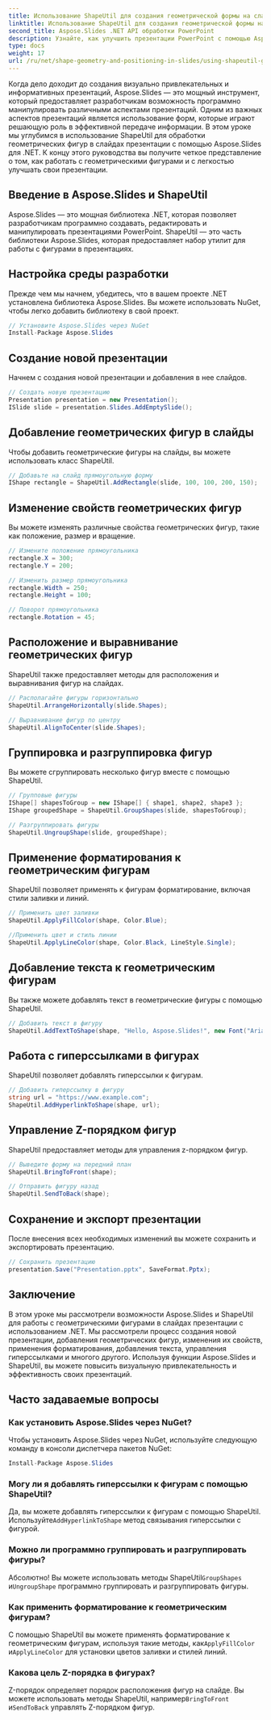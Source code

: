 ```yaml
---
title: Использование ShapeUtil для создания геометрической формы на слайдах презентации
linktitle: Использование ShapeUtil для создания геометрической формы на слайдах презентации
second_title: Aspose.Slides .NET API обработки PowerPoint
description: Узнайте, как улучшить презентации PowerPoint с помощью Aspose.Slides. Изучите ShapeUtil для манипулирования геометрическими фигурами. Пошаговое руководство с исходным кодом .NET. Эффективно оптимизируйте презентации.
type: docs
weight: 17
url: /ru/net/shape-geometry-and-positioning-in-slides/using-shapeutil-geometry-shape/
---
```

Когда дело доходит до создания визуально привлекательных и информативных презентаций, Aspose.Slides — это мощный инструмент, который предоставляет разработчикам возможность программно манипулировать различными аспектами презентаций. Одним из важных аспектов презентаций является использование форм, которые играют решающую роль в эффективной передаче информации. В этом уроке мы углубимся в использование ShapeUtil для обработки геометрических фигур в слайдах презентации с помощью Aspose.Slides для .NET. К концу этого руководства вы получите четкое представление о том, как работать с геометрическими фигурами и с легкостью улучшать свои презентации.

## Введение в Aspose.Slides и ShapeUtil

Aspose.Slides — это мощная библиотека .NET, которая позволяет разработчикам программно создавать, редактировать и манипулировать презентациями PowerPoint. ShapeUtil — это часть библиотеки Aspose.Slides, которая предоставляет набор утилит для работы с фигурами в презентациях.

## Настройка среды разработки

Прежде чем мы начнем, убедитесь, что в вашем проекте .NET установлена библиотека Aspose.Slides. Вы можете использовать NuGet, чтобы легко добавить библиотеку в свой проект.

```csharp
// Установите Aspose.Slides через NuGet
Install-Package Aspose.Slides
```

## Создание новой презентации

Начнем с создания новой презентации и добавления в нее слайдов.

```csharp
// Создать новую презентацию
Presentation presentation = new Presentation();
ISlide slide = presentation.Slides.AddEmptySlide();
```

## Добавление геометрических фигур в слайды

Чтобы добавить геометрические фигуры на слайды, вы можете использовать класс ShapeUtil.

```csharp
// Добавьте на слайд прямоугольную форму
IShape rectangle = ShapeUtil.AddRectangle(slide, 100, 100, 200, 150);
```

## Изменение свойств геометрических фигур

Вы можете изменять различные свойства геометрических фигур, такие как положение, размер и вращение.

```csharp
// Измените положение прямоугольника
rectangle.X = 300;
rectangle.Y = 200;

// Изменить размер прямоугольника
rectangle.Width = 250;
rectangle.Height = 100;

// Поворот прямоугольника
rectangle.Rotation = 45;
```

## Расположение и выравнивание геометрических фигур

ShapeUtil также предоставляет методы для расположения и выравнивания фигур на слайдах.

```csharp
// Располагайте фигуры горизонтально
ShapeUtil.ArrangeHorizontally(slide.Shapes);

// Выравнивание фигур по центру
ShapeUtil.AlignToCenter(slide.Shapes);
```

## Группировка и разгруппировка фигур

Вы можете сгруппировать несколько фигур вместе с помощью ShapeUtil.

```csharp
// Групповые фигуры
IShape[] shapesToGroup = new IShape[] { shape1, shape2, shape3 };
IShape groupedShape = ShapeUtil.GroupShapes(slide, shapesToGroup);

// Разгруппировать фигуры
ShapeUtil.UngroupShape(slide, groupedShape);
```

## Применение форматирования к геометрическим фигурам

ShapeUtil позволяет применять к фигурам форматирование, включая стили заливки и линий.

```csharp
// Применить цвет заливки
ShapeUtil.ApplyFillColor(shape, Color.Blue);

//Применить цвет и стиль линии
ShapeUtil.ApplyLineColor(shape, Color.Black, LineStyle.Single);
```

## Добавление текста к геометрическим фигурам

Вы также можете добавлять текст в геометрические фигуры с помощью ShapeUtil.

```csharp
// Добавить текст в фигуру
ShapeUtil.AddTextToShape(shape, "Hello, Aspose.Slides!", new Font("Arial", 12), Color.Black);
```

## Работа с гиперссылками в фигурах

ShapeUtil позволяет добавлять гиперссылки к фигурам.

```csharp
// Добавить гиперссылку в фигуру
string url = "https://www.example.com";
ShapeUtil.AddHyperlinkToShape(shape, url);
```

## Управление Z-порядком фигур

ShapeUtil предоставляет методы для управления z-порядком фигур.

```csharp
// Выведите форму на передний план
ShapeUtil.BringToFront(shape);

// Отправить фигуру назад
ShapeUtil.SendToBack(shape);
```

## Сохранение и экспорт презентации

После внесения всех необходимых изменений вы можете сохранить и экспортировать презентацию.

```csharp
// Сохранить презентацию
presentation.Save("Presentation.pptx", SaveFormat.Pptx);
```

## Заключение

В этом уроке мы рассмотрели возможности Aspose.Slides и ShapeUtil для работы с геометрическими фигурами в слайдах презентации с использованием .NET. Мы рассмотрели процесс создания новой презентации, добавления геометрических фигур, изменения их свойств, применения форматирования, добавления текста, управления гиперссылками и многого другого. Используя функции Aspose.Slides и ShapeUtil, вы можете повысить визуальную привлекательность и эффективность своих презентаций.

## Часто задаваемые вопросы

### Как установить Aspose.Slides через NuGet?

Чтобы установить Aspose.Slides через NuGet, используйте следующую команду в консоли диспетчера пакетов NuGet:

```csharp
Install-Package Aspose.Slides
```

### Могу ли я добавлять гиперссылки к фигурам с помощью ShapeUtil?

 Да, вы можете добавлять гиперссылки к фигурам с помощью ShapeUtil. Используйте`AddHyperlinkToShape` метод связывания гиперссылки с фигурой.

### Можно ли программно группировать и разгруппировать фигуры?

 Абсолютно! Вы можете использовать методы ShapeUtil`GroupShapes` и`UngroupShape` программно группировать и разгруппировать фигуры.

### Как применить форматирование к геометрическим фигурам?

 С помощью ShapeUtil вы можете применять форматирование к геометрическим фигурам, используя такие методы, как`ApplyFillColor` и`ApplyLineColor` для установки цветов заливки и стилей линий.

### Какова цель Z-порядка в фигурах?

 Z-порядок определяет порядок расположения фигур на слайде. Вы можете использовать методы ShapeUtil, например`BringToFront` и`SendToBack` управлять Z-порядком фигур.